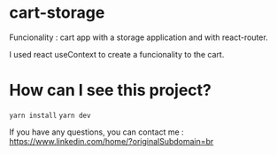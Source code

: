 # cart-storage

Funcionality : cart app with a storage application and with react-router. 

I used react useContext to create a funcionality to the cart.


# How can I see this project?
`yarn install`
`yarn dev`

If you have any questions, you can contact me : https://www.linkedin.com/home/?originalSubdomain=br
